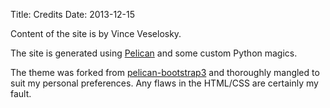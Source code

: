 Title: Credits
Date: 2013-12-15

Content of the site is by Vince Veselosky.

The site is generated using [Pelican][] and some custom Python magics.

The theme was forked from [pelican-bootstrap3][] and thoroughly mangled to suit my personal preferences. Any flaws in the HTML/CSS are certainly my fault.

[Pelican]: http://getpelican.com
[pelican-bootstrap3]: https://github.com/DandyDev/pelican-bootstrap3
